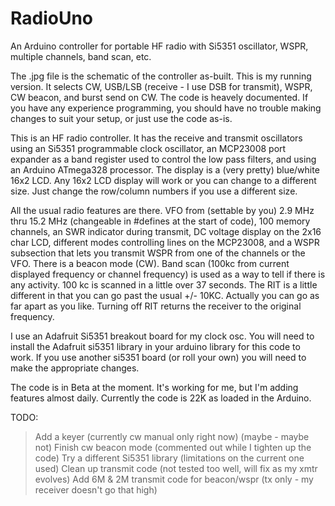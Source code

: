 # RadioUno

An Arduino controller for portable HF radio with Si5351 oscillator, WSPR, 
multiple channels, band scan, etc.

The .jpg file is the schematic of the controller as-built. This is my running 
version. It selects CW, USB/LSB (receive - I use DSB for transmit), WSPR, 
CW beacon, and burst send on CW. The code is heavely documented. If you have 
any experience programming, you should have no trouble making changes to suit
your setup, or just use the code as-is.

This is an HF radio controller. It has the receive and transmit oscillators
using an Si5351 programmable clock oscillator, an MCP23008 port expander as a 
band register used to control the low pass filters, and using an Arduino 
ATmega328 processor. The display is a (very pretty) blue/white 16x2 LCD. Any
16x2 LCD display will work or you can change to a different size. Just change
the row/column numbers if you use a different size.

All the usual radio features are there. VFO from (settable by you) 2.9 MHz thru
15.2 MHz (changeable in #defines at the start of code), 100 memory channels, 
an SWR indicator during transmit, DC voltage display on the 2x16 char LCD, different 
modes controlling lines on the MCP23008, and a WSPR subsection that lets you 
transmit WSPR from one of the channels or the VFO. There is a beacon mode (CW).
Band scan (100kc from current displayed frequency or channel frequency) is used
as a way to tell if there is any activity. 100 kc is scanned in a little over 37 seconds.
The RIT is a little different in that you can go past the usual +/- 10KC. 
Actually you can go as far apart as you like. Turning off RIT returns the receiver to 
the original frequency.

I use an Adafruit Si5351 breakout board for my clock osc.
You will need to install the Adafruit si5351 library in your arduino
library for this code to work. If you use another si5351 board (or roll your own)
you will need to make the appropriate changes. 

The code is in Beta at the moment. It's working for me, but I'm adding features
almost daily. Currently the code is 22K as loaded in the Arduino.

TODO: 
> Add a keyer (currently cw manual only right now) (maybe - maybe not)
> Finish cw beacon mode (commented out while I tighten up the code)
> Try a different Si5351 library (limitations on the current one used)
> Clean up transmit code (not tested too well, will fix as my xmtr evolves)
> Add 6M & 2M transmit code for beacon/wspr (tx only - my receiver doesn't go that high)




